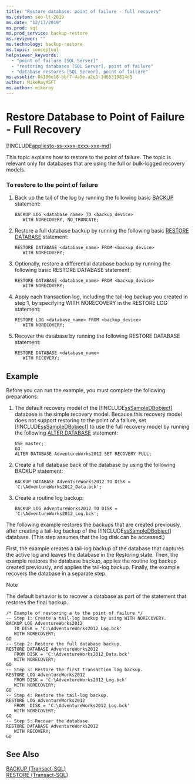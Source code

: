 ```yaml
---
title: "Restore database: point of failure - full recovery"
ms.custom: seo-lt-2019
ms.date: "12/17/2019"
ms.prod: sql
ms.prod_service: backup-restore
ms.reviewer: ""
ms.technology: backup-restore
ms.topic: conceptual
helpviewer_keywords: 
  - "point of failure [SQL Server]"
  - "restoring databases [SQL Server], point of failure"
  - "database restores [SQL Server], point of failure"
ms.assetid: 04106e18-bbf7-4a5e-a2e1-3d65319814d5
author: MikeRayMSFT
ms.author: mikeray
---
```

# Restore Database to Point of Failure - Full Recovery
[!INCLUDE[appliesto-ss-xxxx-xxxx-xxx-md](../../includes/appliesto-ss-xxxx-xxxx-xxx-md.md)]

  This topic explains how to restore to the point of failure. The topic is relevant only for databases that are using the full or bulk-logged recovery models.  
  
### To restore to the point of failure  
  
1.  Back up the tail of the log by running the following basic [BACKUP](../../t-sql/statements/backup-transact-sql.md) statement:  
  
    ```  
    BACKUP LOG <database_name> TO <backup_device>   
       WITH NORECOVERY, NO_TRUNCATE;  
    ```  
  
2.  Restore a full database backup by running the following basic [RESTORE DATABASE](../../t-sql/statements/restore-statements-transact-sql.md) statement:  
  
    ```  
    RESTORE DATABASE <database_name> FROM <backup_device>   
       WITH NORECOVERY;  
    ```  
  
3.  Optionally, restore a differential database backup by running the following basic RESTORE DATABASE statement:  
  
    ```  
    RESTORE DATABASE <database_name> FROM <backup_device>   
       WITH NORECOVERY;  
    ```  
  
4.  Apply each transaction log, including the tail-log backup you created in step 1, by specifying WITH NORECOVERY in the RESTORE LOG statement:  
  
    ```  
    RESTORE LOG <database_name> FROM <backup_device>   
       WITH NORECOVERY;  
    ```  
  
5.  Recover the database by running the following RESTORE DATABASE statement:  

    ```  
    RESTORE DATABASE <database_name>   
       WITH RECOVERY;  
    ```  
  
## Example  
 Before you can run the example, you must complete the following preparations:  
  
1.  The default recovery model of the [!INCLUDE[ssSampleDBobject](../../includes/sssampledbobject-md.md)] database is the simple recovery model. Because this recovery model does not support restoring to the point of a failure, set [!INCLUDE[ssSampleDBobject](../../includes/sssampledbobject-md.md)] to use the full recovery model by running the following [ALTER DATABASE](../../t-sql/statements/alter-database-transact-sql.md) statement:  
  
    ```  
    USE master;  
    GO  
    ALTER DATABASE AdventureWorks2012 SET RECOVERY FULL;  
    ```  
  
2.  Create a full database back of the database by using the following BACKUP statement:  
  
    ```  
    BACKUP DATABASE AdventureWorks2012 TO DISK = 'C:\AdventureWorks2012_Data.bck';  
    ```  
  
3.  Create a routine log backup:  
  
    ```  
    BACKUP LOG AdventureWorks2012 TO DISK = 'C:\AdventureWorks2012_Log.bck';  
    ```  
  
 The following example restores the backups that are created previously, after creating a tail-log backup of the [!INCLUDE[ssSampleDBobject](../../includes/sssampledbobject-md.md)] database. (This step assumes that the log disk can be accessed.)  
  
 First, the example creates a tail-log backup of the database that captures the active log and leaves the database in the Restoring state. Then, the example restores the database backup, applies the routine log backup created previously, and applies the tail-log backup. Finally, the example recovers the database in a separate step.  
  
> [!NOTE]  
>  The default behavior is to recover a database as part of the statement that restores the final backup.  
  
```  
/* Example of restoring a to the point of failure */  
-- Step 1: Create a tail-log backup by using WITH NORECOVERY.  
BACKUP LOG AdventureWorks2012  
   TO DISK = 'C:\AdventureWorks2012_Log.bck'  
   WITH NORECOVERY;  
GO  
-- Step 2: Restore the full database backup.  
RESTORE DATABASE AdventureWorks2012  
   FROM DISK = 'C:\AdventureWorks2012_Data.bck'  
   WITH NORECOVERY;  
GO  
-- Step 3: Restore the first transaction log backup.  
RESTORE LOG AdventureWorks2012  
   FROM DISK = 'C:\AdventureWorks2012_Log.bck'  
   WITH NORECOVERY;  
GO  
-- Step 4: Restore the tail-log backup.  
RESTORE LOG AdventureWorks2012  
   FROM  DISK = 'C:\AdventureWorks2012_Log.bck'  
   WITH NORECOVERY;  
GO  
-- Step 5: Recover the database.  
RESTORE DATABASE AdventureWorks2012  
   WITH RECOVERY;  
GO  
```  
  
## See Also  
 [BACKUP &#40;Transact-SQL&#41;](../../t-sql/statements/backup-transact-sql.md)   
 [RESTORE &#40;Transact-SQL&#41;](../../t-sql/statements/restore-statements-transact-sql.md)  
  
  

